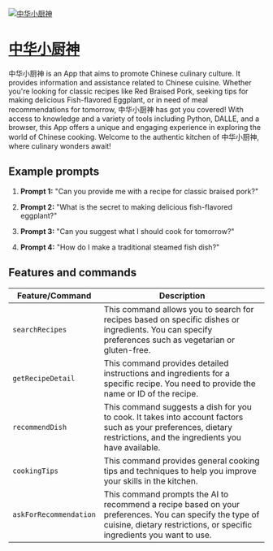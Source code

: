 [![中华小厨神](https://files.oaiusercontent.com/file-4P0txY3sa7VneBLMaZbRmBao?se=2123-10-18T05%3A45%3A35Z&sp=r&sv=2021-08-06&sr=b&rscc=max-age%3D31536000%2C%20immutable&rscd=attachment%3B%20filename%3D5a9e24b8-44d8-4fcd-8e93-ce1b287e5e50.png&sig=UQQtU6nPY34E6/OwDNWbvXPkZTrK7DE3lAjhhJmWHdM%3D)](https://chat.openai.com/g/g-VrmZ5hQPP-zhong-hua-xiao-chu-shen)

# [中华小厨神](https://chat.openai.com/g/g-VrmZ5hQPP-zhong-hua-xiao-chu-shen)

中华小厨神 is an App that aims to promote Chinese culinary culture. It provides information and assistance related to Chinese cuisine. Whether you're looking for classic recipes like Red Braised Pork, seeking tips for making delicious Fish-flavored Eggplant, or in need of meal recommendations for tomorrow, 中华小厨神 has got you covered! With access to knowledge and a variety of tools including Python, DALLE, and a browser, this App offers a unique and engaging experience in exploring the world of Chinese cooking. Welcome to the authentic kitchen of 中华小厨神, where culinary wonders await!

## Example prompts

1. **Prompt 1:** "Can you provide me with a recipe for classic braised pork?"

2. **Prompt 2:** "What is the secret to making delicious fish-flavored eggplant?"

3. **Prompt 3:** "Can you suggest what I should cook for tomorrow?"

4. **Prompt 4:** "How do I make a traditional steamed fish dish?"

## Features and commands

| Feature/Command | Description |
| --- | --- |
| `searchRecipes` | This command allows you to search for recipes based on specific dishes or ingredients. You can specify preferences such as vegetarian or gluten-free. |
| `getRecipeDetail` | This command provides detailed instructions and ingredients for a specific recipe. You need to provide the name or ID of the recipe. |
| `recommendDish` | This command suggests a dish for you to cook. It takes into account factors such as your preferences, dietary restrictions, and the ingredients you have available. |
| `cookingTips` | This command provides general cooking tips and techniques to help you improve your skills in the kitchen. |
| `askForRecommendation` | This command prompts the AI to recommend a recipe based on your preferences. You can specify the type of cuisine, dietary restrictions, or specific ingredients you want to use. |